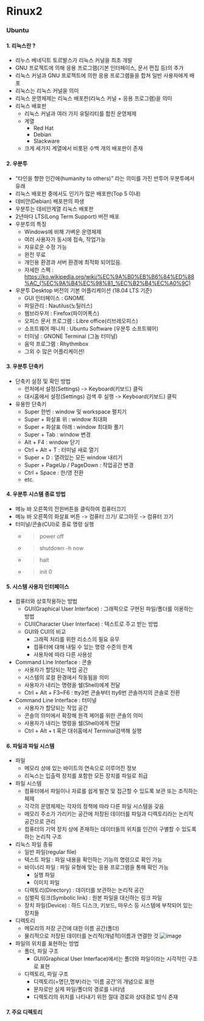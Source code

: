 # Rinux2
### Ubuntu
#### 1. 리눅스란 ?
- 리누스 베네딕트 토르발스가 리눅스 커널을 최초 개발
- GNU 프로젝트에 의해 응용 프로그램(기본 인터페이스, 문서 편집 등)의 추가
- 리눅스 커널과 GNU 프로젝트에 의한 응용 프로그램들을 합쳐 일반 사용자에게 배포
- 리눅스는 리눅스 커널을 의미
- 리눅스 운영체제는 리눅스 배포판(리눅스 커널 + 응용 프로그램)을 의미
- 리눅스 배포판
  - 리눅스 커널과 여러 가지 유틸리티를 합친 운영체제
  - 계열
    - Red Hat
    - Debian
    - Slackware
  - 크게 세가지 계열에서 비롯된 수백 개의 배포판이 존재
#### 2. 우분투
- “타인을 향한 인간애(humanity to others)” 라는 의미를 가진 반투어 우분투에서 유래
- 리눅스 배포판 중에서도 인기가 많은 배포판(Top 5 이내)
- 데비안(Debian) 배포판의 파생
- 우분투는 데비안계열 리눅스 배포판
- 2년마다 LTS(Long Term Support) 버전 배포
- 우분투의 특징
  - Windows에 비해 가벼운 운영체제
  - 여러 사용자가 동시에 접속, 작업가능
  - 자유로운 수정 가능
  - 완전 무료
  - 개인용 환경과 서버 환경에 최적화 되어있음.
  - 자세한 스펙 : https://ko.wikipedia.org/wiki/%EC%9A%B0%EB%B6%84%ED%88%AC_(%EC%9A%B4%EC%98%81_%EC%B2%B4%EC%A0%9C)
- 우분투 Desktop 버전의 기본 어플리케이션 (18.04 LTS 기준)
  - GUI 인터페이스 : GNOME
  - 파일관리 : Nautilus(노틸러스)
  - 웹브라우저 : Firefox(파이어폭스)
  - 오피스 문서 프로그램 : Libre office(리브레오피스)
  - 소프트웨어 매니저 : Ubuntu Software (우분투 소프트웨어)
  - 터미널 : GNONE Terminal (그놈 터미널)
  - 음악 프로그램 : Rhythmbox
  - 그외 수 많은 어플리케이션!
#### 3. 우분투 단축키
- 단축키 설정 및 확인 방법
  - 런처에서 설정(Settings) -> Keyboard(키보드) 클릭
  - 대시홈에서 설정(Settings) 검색 후 실행 -> Keyboard(키보드) 클릭
- 유용한 단축키
  - Super 한번 : window 및 workspace 펼치기
  - Super + 화살표 위 : window 최대화
  - Super + 화살표 아래 : window 최대화 풀기
  - Super + Tab : window 변경
  - Alt + F4 : window 닫기
  - Ctrl + Alt + T : 터미널 새로 열기
  - Super + D : 열려있는 모든 window 내리기
  - Super + PageUp / PageDown : 작업공간 변경
  - Ctrl + Space : 한/영 전환
  - etc.
#### 4. 우분투 시스템 종료 방법
- 메뉴 바 오른쪽의 전원버튼을 클릭하여 컴퓨터끄기
- 메뉴 바 오른쪽의 화살표 버튼 -> 컴퓨터 끄기/ 로그아웃 -> 컴퓨터 끄기
- 터미널/콘솔(CUI)로 종료 명령 실행
  - >power off
  - >shutdown -h now
  - >halt
  - >init 0
#### 5. 시스템 사용자 인터페이스
- 컴퓨터와 상호작용하는 방법
  - GUI(Graphical User Interface) : 그래픽으로 구현된 파일/폴더를 이용하는 방법
  - CUI(Character User Interface)  : 텍스트로 주고 받는 방법
  - GUI와 CUI의 비교 
    - 그래픽 처리를 위한 리소스의 필요 유무
    - 컴퓨터에 대해 내릴 수 있는 명령 수준의 한계
    - 사용자에 따라 다른 사용성
- Command Line Interface : 콘솔
  - 사용자가 할당되는 작업 공간
  - 시스템의 로컬 환경에서 작동됨을 의미
  - 사용자가 내리는 명령을 쉘(Shell)에게 전달
  - Ctrl + Alt + F3~F6 : tty3번 콘솔부터 tty6번 콘솔까지의 콘솔로 전환
- Command Line Interface : 터미널
  - 사용자가 할당되는 작업 공간
  - 콘솔의 의미에서 확장해 원격 제어를 위한 콘솔의 의미
  - 사용자가 내리는 명령을 쉘(Shell)에게 전달
  - Ctrl + Alt + t 혹은 대쉬홈에서 Terminal검색해 실행
#### 6. 파일과 파일 시스템
- 파일
  - 메모리 상에 있는 바이트의 연속으로 이루어진 정보
  - 리눅스는 입출력 장치를 포함한 모든 장치를 파일로 취급
- 파일 시스템
  - 컴퓨터에서 파일이나 자료를 쉽게 발견 및 접근할 수 있도록 보관 또는 조직하는 체제
  - 각각의 운영체제는 각자의 정책에 따라 다른 파일 시스템을 갖음
  - 메모리 주소가 가리키는 공간에 저장된 데이터를 파일과 디렉토리라는 논리적 공간으로 관리
  - 컴퓨터의 기억 장치 상에 존재하는 데이터들의 위치를 인간이 구별할 수 있도록 하는 논리적 구조
- 리눅스 파일 종류
  - 일반 파일(regular file)
  - 텍스트 파일 : 파일 내용을 확인하는 기능의 명령으로 확인 가능
  - 바이너리 파일 : 파일 유형에 맞는 응용 프로그램을 통해 확인 가능
    - 실행 파일
    - 이미지 파일
  - 디렉토리(Directory) : 데이터를 보관하는 논리적 공간
  - 심벌릭 링크(Symbolic link) : 원본 파일을 대신하는 링크 파일
  - 장치 파일(Device) : 하드 디스크, 키보드, 마우스 등 시스템에 부착되어 있는 장치들
- 디렉토리
  - 메모리의 저장 곤간에 대한 이름 공간(폴더)
  - 물리적으로 저장된 데이터를 논리적(개념적)이름과 연결한 것
![image](https://user-images.githubusercontent.com/78472987/112283816-e13c3080-8ccb-11eb-99a6-f24fa5bce31b.png)
- 파일의 위치를 표현하는 방법
  - 폴더, 파일 구조
    - GUI(Graphical User Interface)에서는 폴더와 파일이라는 시각적인 구조로 표현
  - 디렉토리, 파일 구조
    - 디렉토리(=명단,명부)라는 ‘이름 공간’의 개념으로 표현
    - 문자로만 실제 파일/폴더의 경로를 나타냄
    - 디렉토리의 위치를 나타내기 위한 절대 경로와 상대경로 방식 존재
#### 7. 주요 디렉토리

